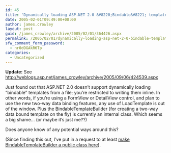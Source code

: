 ```yaml
---
id: 45
title: 'Dynamically loading ASP.NET 2.0 &#8220;Bindable&#8221; templates'
date: 2005-02-01T09:49:00+00:00
author: james.crowley
layout: post
guid: /james_crowley/archive/2005/02/01/364426.aspx
permalink: /2005/02/01/dynamically-loading-asp-net-2-0-bindable-templates/
sfw_comment_form_password:
  - nr0dOGAkR6Tp
categories:
  - Uncategorized
---
```

**Update:** See <http://weblogs.asp.net/james_crowley/archive/2005/09/06/424539.aspx> 

Just found out that ASP.NET 2.0 doesn&#8217;t support dynamically loading &#8220;bindable&#8221; templates from a file; you&#8217;re restricted to writing them inline. In other words, if you&#8217;re using a FormView or DetailView control, and plan to use the new two-way data binding features, any use of LoadTemplate is out of the window. Plus the BindableTemplateBuilder (for creating a two-way data bound template on the fly) is currently an internal class. Which seems a big shame&#8230; (or maybe it&#8217;s just me??)

Does anyone know of any potential ways around this?

(Since finding this out, I&#8217;ve put in a request to at least [make BindableTemplateBuilder a public class here](http://lab.msdn.microsoft.com/ProductFeedback/viewFeedback.aspx?FeedbackId=d9c93c38-71c7-4fbd-9667-264a1456ba8f)).